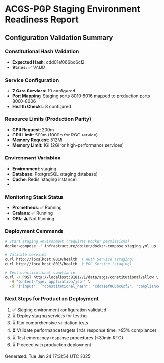 # ACGS-PGP Staging Environment Readiness Report

## Configuration Validation Summary

### Constitutional Hash Validation

- **Expected Hash**: cdd01ef066bc6cf2
- **Status**: ✅ VALID

### Service Configuration

- **7 Core Services**: 19 configured
- **Port Mapping**: Staging ports 8010-8016 mapped to production ports 8000-8006
- **Health Checks**: 8 configured

### Resource Limits (Production Parity)

- **CPU Request**: 200m
- **CPU Limit**: 500m (1000m for PGC service)
- **Memory Request**: 512Mi
- **Memory Limit**: 1Gi (2Gi for high-performance services)

### Environment Variables

- **Environment**: staging
- **Database**: PostgreSQL (staging database)
- **Cache**: Redis (staging instance)
- <!-- Constitutional Hash: cdd01ef066bc6cf2 -->

### Monitoring Stack Status

- **Prometheus**: ✅ Running
- **Grafana**: ✅ Running
- **OPA**: ⚠️ Not Running

### Deployment Commands

```bash
# Start staging environment (requires Docker permissions)
docker-compose -f infrastructure/docker/docker-compose.staging.yml up -d

# Validate services
curl http://localhost:8010/health  # Auth Service (staging)
curl http://localhost:8015/health  # PGC Service (staging)

# Test constitutional compliance
curl -X POST http://localhost:8181/v1/data/acgs/constitutional/allow \
  -H "Content-Type: application/json" \
  -d '{"input": {"constitutional_hash": "cdd01ef066bc6cf2", "compliance_score": 0.85}}'
```

### Next Steps for Production Deployment

1. ✅ Staging environment configuration validated
2. ⏳ Deploy staging services for testing
3. ⏳ Run comprehensive validation tests
4. ⏳ Validate performance targets (≤2s response time, >95% compliance)
5. ⏳ Test emergency response procedures (<30min RTO)
6. ⏳ Proceed with production deployment

Generated: Tue Jun 24 17:31:54 UTC 2025
